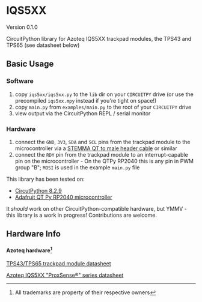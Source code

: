 # IQS5XX
Version 0.1.0

CircuitPython library for Azoteq IQS5XX trackpad modules, the TPS43 and TPS65 (see datasheet below)

## Basic Usage
### Software
1. copy `iqs5xx/iqs5xx.py` to the `lib` dir on your `CIRCUITPY` drive (or use the precompiled `iqs5xx.mpy` instead if you're tight on space!)
3. copy `main.py` from `examples/main.py` to the root of your `CIRCUITPY` drive
4. view output via the CircuitPython REPL / serial monitor
### Hardware
1. connect the `GND`, `3V3`, `SDA` and `SCL` pins from the trackpad module to the microcontroller via a [STEMMA QT to male header cable](https://www.adafruit.com/product/4209) or similar
2. connect the `RDY` pin from the trackpad module to an interrupt-capable pin on the microcontroller - On the QTPy RP2040 this is any pin in PWM group "B"; `MOSI` is used in the example `main.py` file

This library has been tested on:
- [CircutPython 8.2.9](https://circuitpython.org/board/adafruit_qtpy_rp2040/)
- [Adafruit QT Py RP2040 microcontroller](https://www.adafruit.com/product/4900)

It *should* work on other CircuitPython-compatible hardware, but YMMV - this library is a work in progress! Contributions are welcome.

## Hardware Info
#### Azoteq hardware[^1]
[TPS43/TPS65 trackpad module datasheet](https://www.mouser.com/datasheet/2/42/proxsense_i2c_trackpad_datasheet-1626845.pdf)

[Azoteq IQS5XX "ProxSense&reg;" series datasheet](https://www.azoteq.com/images/stories/pdf/iqs5xx-b000_trackpad_datasheet.pdf)

[^1]: All trademarks are property of their respective owners
